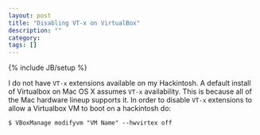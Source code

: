 ```yaml
---
layout: post
title: "Disabling VT-x on VirtualBox"
description: ""
category: 
tags: []
---
```

{% include JB/setup %}

I do not have `VT-x` extensions available on my Hackintosh. A default
install of Virtualbox on Mac OS X assumes `VT-x` availability. This is
because all of the Mac hardware lineup supports it. In order to disable
`VT-x` extensions to allow a Virtualbox VM to boot on a hackintosh do:

    $ VBoxManage modifyvm "VM Name" --hwvirtex off
